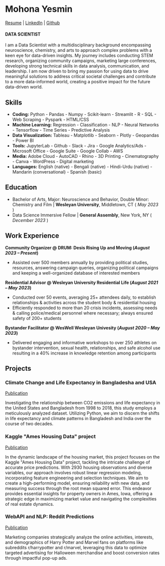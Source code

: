 # Mohona Yesmin
[Resume](https://drive.google.com/file/d/1VbDyfo8J504fTX1Nb8kRv9rhIBxFxT7f/view?usp=sharing) | [LinkedIn](https://www.linkedin.com/in/myesmin1103/) | [Github](https://github.com/mohona-yesmin)

#### DATA SCIENTIST
​​I am a Data Scientist with a multidisciplinary background encompassing neuroscience, chemistry, and arts to approach complex problems with a keen eye for data-driven insights. My journey includes conducting STEM research, organizing community campaigns, marketing large conferences, developing strong technical skills in data analysis, communication, and leadership. I am now driven to bring my passion for using data to drive meaningful solutions to address critical societal challenges and contribute to a more data-informed world, creating a positive impact for the future data-driven world.

## Skills
- **Coding:** Python - Pandas - Numpy - Scikit-learn - Streamlit - R - SQL - Web Scraping - Pyspark - HTML/CSS
- **Machine Learning:** Regression - Classification - NLP - Neural Networks - Tensorflow - Time Series - Predictive Analysis
- **Data Visualization:** Tableau - Matplotlib - Seaborn - Plotly - Geopandas - Power BI
- **Tools:** JupyterLab - Github - Slack - Jira - Google Analytics/Ads - Microsoft Office - Google Suite - Google Collab - AWS
- **Media:** Adobe Cloud - AutoCAD - Rhino - 3D Printing - Cinematography - Canva - WordPress - Digital marketing
- **Languages:** English (native) - Bengali (native) - Hindi-Urdu (native) - Mandarin (conversational) - Spanish (basic) 


## Education		
- Bachelor of Arts, Major: Neuroscience and Behavior, Double Minor: Chemistry and Film | **Wesleyan University**, Middletown, CT ( _May 2023_ )
- Data Science Immersive Fellow | **General Assembly**, New York, NY ( _December 2023_ )

## Work Experience
**Community Organizer @ DRUM: Desis Rising Up and Moving (_August 2023 – Present_)**
- Assisted over 500 members annually by providing political studies, resources, answering campaign queries, organizing political campaigns and keeping a well-organized database of interested members

**Residential Advisor @ Wesleyan University Residential Life (_August 2021 – May 2023_)**
- Conducted over 50 events, averaging 25+ attendees daily, to establish relationships & activities across the student body & residential housing
- Efficiently responded to more than 20 crisis incidents, assessing needs & calling police/medical personnel where necessary; always ensured safety of 200+ students
  
**Bystander Facilitator @ WesWell Wesleyan Univesity (_August 2020 – May 2023_)**
- Delivered engaging and informative workshops to over 250 athletes on bystander intervention, sexual health, relationships, and safe alcohol use resulting in a 40% increase in knowledge retention among participants

## Projects
### Climate Change and Life Expectancy in Bangladesha and USA
[Publication](https://github.com/mohona-yesmin/Climate-Change)

Investigating the relationship between CO2 emissions and life expectancy in the United States and Bangladesh from 1998 to 2018, this study employs a meticulously analyzed dataset. Utilizing Python, we aim to discern the shifts in life expectancy and climate patterns in Bangladesh and India over the course of two decades.

### Kaggle "Ames Housing Data" project
[Publication](https://github.com/mohona-yesmin/Kaggle-Ames-Housing-Data)

In the dynamic landscape of the housing market, this project focuses on the Kaggle "Ames Housing Data" project, tackling the intricate challenge of accurate price predictions. With 2930 housing observations and diverse variables, our approach involves robust linear regression modeling, incorporating feature engineering and selection techniques. We aim to create a high-performing model, ensuring reliability with new data, and measuring success through the root mean squared error. This endeavor provides essential insights for property owners in Ames, Iowa, offering a strategic edge in maximizing market value and navigating the complexities of real estate dynamics.

### WebAPI and NLP: Reddit Predictions
[Publication](https://github.com/mohona-yesmin/Reddit-NLP-Harry-Potter-Marvel)

Marketing companies strategically analyze the online activities, interests, and demographics of Harry Potter and Marvel fans on platforms like subreddits r/harrypotter and r/marvel, leveraging this data to optimize targeted advertising for Halloween merchandise and boost conversion rates through impactful pop-up ads.
